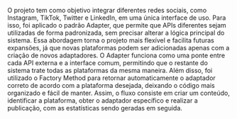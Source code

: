 O projeto tem como objetivo integrar diferentes redes sociais, como Instagram, TikTok, Twitter e LinkedIn, em uma única interface de uso. Para isso, foi aplicado o padrão Adapter, que permite que APIs diferentes sejam utilizadas de forma padronizada, sem precisar alterar a lógica principal do sistema. Essa abordagem torna o projeto mais flexível e facilita futuras expansões, já que novas plataformas podem ser adicionadas apenas com a criação de novos adaptadores. O Adapter funciona como uma ponte entre cada API externa e a interface comum, permitindo que o restante do sistema trate todas as plataformas da mesma maneira. Além disso, foi utilizado o Factory Method para retornar automaticamente o adaptador correto de acordo com a plataforma desejada, deixando o código mais organizado e fácil de manter. Assim, o fluxo consiste em criar um conteúdo, identificar a plataforma, obter o adaptador específico e realizar a publicação, com as estatísticas sendo geradas em seguida.
